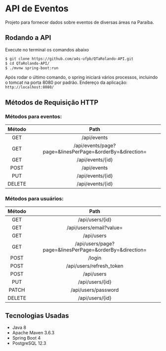 # API de Eventos

Projeto para fornecer dados sobre eventos de diversas áreas na Paraíba.

## Rodando a API

Execute no terminal os comandos abaixo
```sh
$ git clone https://github.com/a4s-ufpb/QTaRolando-API.git
$ cd QTaRolando-API/
$ ./mvnw spring-boot:run
```
Após rodar o último comando, o spring iniciará vários processos, incluindo o tomcat na porta 8080 por padrão.
Endereço da aplicação: ```http://localhost:8080/```

## Métodos de Requisição HTTP
### Métodos para eventos:
| Método |                Path                |
|:------:|:----------------------------------:|
|   GET  |          /api/events         |
|   GET  |          /api/events/page?page=&linesPerPage=&orderBy=&direction=  
|   GET  |          /api/events/{id}   |
|  POST  |           /api/events           |
|   PUT  |          /api/events/{id}          |
| DELETE |              /api/events/{id}             |

### Métodos para usuários:

| Método |                Path                |
|:------:|:----------------------------------:|
|  GET  |          /api/users/{id}         |
|  GET  |          /api/users/email?value=         |
|  GET  |          /api/users         |
|  GET  |          /api/users/page?page=&linesPerPage=&orderBy=&direction=         |
|  POST  |           /login          |
|  POST  |           /api/users/refresh_token         |
|  POST  |           /api/users         |
|  PUT  |          /api/users/{id}          |
| PATCH  |          /api/users/password         |
| DELETE |              /api/users/{id}             |
## Tecnologias Usadas

- Java 8 
- Apache Maven 3.6.3
- Spring Boot 4
- PostgreSQL 12.3


